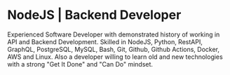 # NodeJS | Backend Developer
Experienced Software Developer with demonstrated history of working in API and Backend Development. Skilled in NodeJS, Python, RestAPI, GraphQL, PostgreSQL, MySQL, Bash, Git, Github, Github Actions, Docker, AWS and Linux. Also a developer willing to learn old and new technologies with a strong "Get It Done" and "Can Do" mindset.
